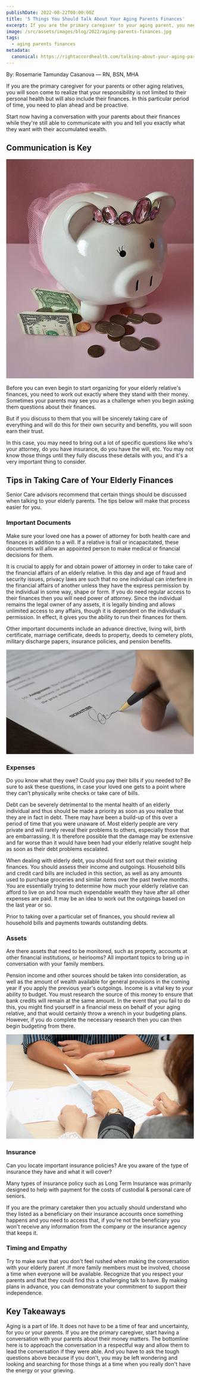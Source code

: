 ```yaml
---
publishDate: 2022-08-22T00:00:00Z
title: '5 Things You Should Talk About Your Aging Parents Finances'
excerpt: If you are the primary caregiver to your aging parent, you need to be proactive and plan ahead to discuss with them these 5 important financial tips.
image: /src/assets/images/blog/2022/aging-parents-finances.jpg
tags:
  - aging parents finances
metadata:
  canonical: https://rightaccordhealth.com/talking-about-your-aging-parents-finances
---
```



By: Rosemarie Tamunday Casanova — RN, BSN, MHA


If you are the primary caregiver for your parents or other aging relatives, you will soon come to realize that your responsibility is not limited to their personal health but will also include their finances. In this particular period of time, you need to plan ahead and be proactive.

Start now having a conversation with your parents about their finances while they're still able to communicate with you and tell you exactly what they want with their accumulated wealth.

Communication is Key
--------------------

![piggy bank](/src/assets/images/blog/2022/piggy-bank-gb72a500dd_1280.jpg)

Before you can even begin to start organizing for your elderly relative's finances, you need to work out exactly where they stand with their money. Sometimes your parents may see you as a challenge when you begin asking them questions about their finances.

But if you discuss to them that you will be sincerely taking care of everything and will do this for their own security and benefits, you will soon earn their trust.

In this case, you may need to bring out a lot of specific questions like who's your attorney, do you have insurance, do you have the will, etc. You may not know those things until they fully discuss these details with you, and it's a very important thing to consider.

Tips in Taking Care of Your Elderly Finances
--------------------------------------------

Senior Care advisors recommend that certain things should be discussed when talking to your elderly parents. The tips below will make that process easier for you.

### Important Documents

Make sure your loved one has a power of attorney for both health care and finances in addition to a will. If a relative is frail or incapacitated, these documents will allow an appointed person to make medical or financial decisions for them.

It is crucial to apply for and obtain power of attorney in order to take care of the financial affairs of an elderly relative. In this day and age of fraud and security issues, privacy laws are such that no one individual can interfere in the financial affairs of another unless they have the express permission by the individual in some way, shape or form. If you do need regular access to their finances then you will need power of attorney. Since the individual remains the legal owner of any assets, it is legally binding and allows unlimited access to any affairs, though it is dependent on the individual's permission. In effect, it gives you the ability to run their finances for them.

Other important documents include an advance directive, living will, birth certificate, marriage certificate, deeds to property, deeds to cemetery plots, military discharge papers, insurance policies, and pension benefits.

![document signing](/src/assets/images/blog/2022/business-g6490b8743_1280.jpg)

### Expenses

Do you know what they owe? Could you pay their bills if you needed to? Be sure to ask these questions, in case your loved one gets to a point where they can’t physically write checks or take care of bills.

Debt can be severely detrimental to the mental health of an elderly individual and thus should be made a priority as soon as you realize that they are in fact in debt. There may have been a build-up of this over a period of time that you were unaware of. Most elderly people are very private and will rarely reveal their problems to others, especially those that are embarrassing. It is therefore possible that the damage may be extensive and far worse than it would have been had your elderly relative sought help as soon as their debt problems escalated.

When dealing with elderly debt, you should first sort out their existing finances. You should assess their income and outgoings. Household bills and credit card bills are included in this section, as well as any amounts used to purchase groceries and similar items over the past twelve months. You are essentially trying to determine how much your elderly relative can afford to live on and how much expendable wealth they have after all other expenses are paid. It may be an idea to work out the outgoings based on the last year or so.

Prior to taking over a particular set of finances, you should review all household bills and payments towards outstanding debts.

### Assets

Are there assets that need to be monitored, such as property, accounts at other financial institutions, or heirlooms? All important topics to bring up in conversation with your family members.

Pension income and other sources should be taken into consideration, as well as the amount of wealth available for general provisions in the coming year if you apply the previous year's outgoings. Income is a vital key to your ability to budget. You must research the source of this money to ensure that bank credits will remain at the same amount. In the event that you fail to do this, you might find yourself in a financial mess on behalf of your aging relative, and that would certainly throw a wrench in your budgeting plans. However, if you do complete the necessary research then you can then begin budgeting from there.

![meeting with the insurance company](/src/assets/images/blog/2022/van-tay-media-TFFn3BYLc5s-unsplash.jpg)

### Insurance

Can you locate important insurance policies? Are you aware of the type of insurance they have and what it will cover?

Many types of insurance policy such as Long Term Insurance was primarily designed to help with payment for the costs of custodial & personal care of seniors.

If you are the primary caretaker then you actually should understand who they listed as a beneficiary on their insurance accounts once something happens and you need to access that, if you're not the beneficiary you won't receive any information from the company or the insurance agency that keeps it.

### Timing and Empathy

Try to make sure that you don't feel rushed when making the conversation with your elderly parent .If more family members must be involved, choose a time when everyone will be available. Recognize that you respect your parents and that they could find this a challenging talk to have. By making plans in advance, you can demonstrate your commitment to support their independence.

Key Takeaways
-------------

Aging is a part of life. It does not have to be a time of fear and uncertainty, for you or your parents. If you are the primary caregiver, start having a conversation with your parents about their money matters. The bottomline here is to approach the conversation in a respectful way and allow them to lead the conversation if they were able. And you have to ask the tough questions above because if you don't, you may be left wondering and looking and searching for those things at a time when you really don't have the energy or your grieving.